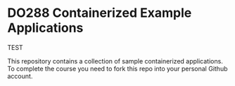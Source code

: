 # DO288 Containerized Example Applications

TEST

This repository contains a collection of sample containerized applications.  To complete the course you need to fork this repo into your personal Github account.
